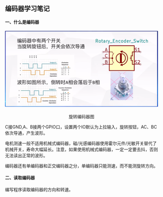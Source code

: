 ## 编码器学习笔记

#### 一、什么是编码器

#### ![编码器](https://raw.githubusercontent.com/yyhlovehh/yyhlovehh.github.io/master/202308310225562.png)

<div align = "center">旋转编码器图</div>

C接GND,A、B接两个GPIO口，设置两个IO默认为上拉输入，旋转按钮，AC、BC依次导通，产生波形。

电机测速一般不适用机械式编码器，磁/光感编码器使用霍尔元件/光敏开关替代了机械开关，寿命大幅延长。注意，如果使用机械式编码器，一定一定要去抖，否则无法读出正常的波形。

编码器还有单编码器和正交编码器之分，单编码器只能测速，而不能测旋转方向。

#### 二、读取编码器

编写程序读取编码器的方向和转速。